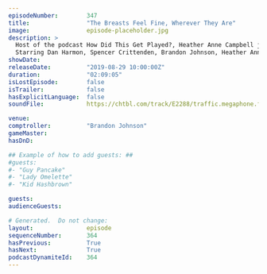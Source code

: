 ```yaml
---
episodeNumber:        347
title:                "The Breasts Feel Fine, Wherever They Are"
image:                episode-placeholder.jpg
description: >
  Host of the podcast How Did This Get Played?, Heather Anne Campbell joins Rick and Morty writer Nick Rutherford. 
  Starring Dan Harmon, Spencer Crittenden, Brandon Johnson, Heather Anne Campbell and Nick Rutherford.
showDate:             
releaseDate:          "2019-08-29 10:00:00Z"
duration:             "02:09:05"
isLostEpisode:        false
isTrailer:            false
hasExplicitLanguage:  false
soundFile:            https://chtbl.com/track/E2288/traffic.megaphone.fm/STA1906132134.mp3?updated=1596574224

venue:                
comptroller:          "Brandon Johnson"
gameMaster:           
hasDnD:               

## Example of how to add guests: ##
#guests:
#- "Guy Pancake"
#- "Lady Omelette"
#- "Kid Hashbrown"

guests:
audienceGuests:

# Generated.  Do not change:
layout:               episode
sequenceNumber:       364
hasPrevious:          True
hasNext:              True
podcastDynamiteId:    364
---
```


<!-- The episode description will be rendered here -->
<!-- Add your content below here -->

